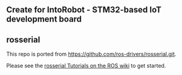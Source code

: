 ## Create for IntoRobot - STM32-based IoT development board

## rosserial

This repo is ported from https://github.com/ros-drivers/rosserial.git. 

Please see the [rosserial Tutorials on the ROS wiki](http://wiki.ros.org/rosserial) to get started.
